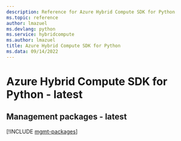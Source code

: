```yaml
---
description: Reference for Azure Hybrid Compute SDK for Python
ms.topic: reference
author: lmazuel
ms.devlang: python
ms.service: hybridcompute
ms.author: lmazuel
title: Azure Hybrid Compute SDK for Python
ms.data: 09/14/2022
---
```

# Azure Hybrid Compute SDK for Python - latest

## Management packages - latest
[!INCLUDE [mgmt-packages](hybrid-compute-mgmt-index.md)]